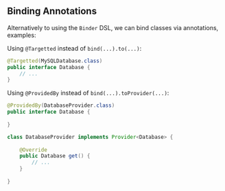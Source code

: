 ## Binding Annotations

Alternatively to using the `Binder` DSL, we can bind classes via annotations,
examples:

Using `@Targetted` instead of `bind(...).to(...)`:

```java
@Targetted(MySQLDatabase.class)
public interface Database {
    // ...
}
```

Using `@ProvidedBy` instead of `bind(...).toProvider(...)`:

```java
@ProvidedBy(DatabaseProvider.class)
public interface Database {
    
}

class DatabaseProvider implements Provider<Database> {
    
    @Override
    public Database get() {
        // ...
    }
    
}
```